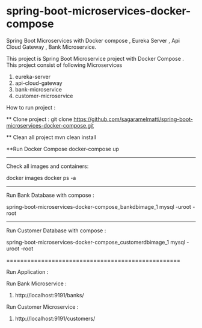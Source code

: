 # spring-boot-microservices-docker-compose
Spring Boot Microservices with Docker compose , Eureka Server , Api Cloud Gateway , Bank Microservice.

This project is Spring Boot Microservice project with Docker Compose .
This project consist of following Microservices
1) eureka-server
2) api-cloud-gateway
3) bank-microservice
4) customer-microservice

How to run project :

** Clone project :
git clone https://github.com/sagaramelmatti/spring-boot-microservices-docker-compose.git

** Clean all project 
mvn clean install

**Run Docker Compose 
docker-compose up

---------------------------------------------------------------------------------------------
Check all images and containers:

docker images
docker ps -a

----------------------------------------------------------------------------------------------
Run Bank Database with compose :

spring-boot-microservices-docker-compose_bankdbimage_1
mysql -uroot -root

-------------------------------------------------------------------------------------------------
Run Customer Database with compose :

spring-boot-microservices-docker-compose_customerdbimage_1
mysql -uroot -root

==================================================

Run Application :

Run Bank Microservice :

1)  http://localhost:9191/banks/


Run Customer Microservice :

1)  http://localhost:9191/customers/



